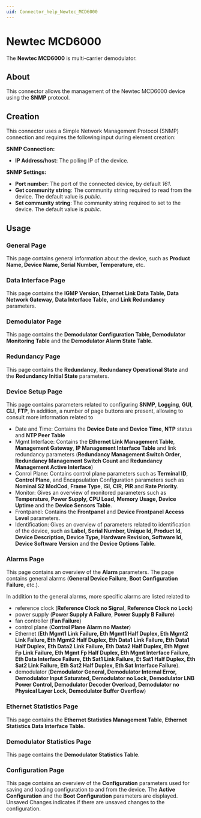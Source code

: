 ```yaml
---
uid: Connector_help_Newtec_MCD6000
---
```


# Newtec MCD6000

The **Newtec MCD6000** is multi-carrier demodulator.

## About

This connector allows the management of the Newtec MCD6000 device using the **SNMP** protocol.

## Creation

This connector uses a Simple Network Management Protocol (SNMP) connection and requires the following input during element creation:

**SNMP Connection:**

- **IP Address/host**: The polling IP of the device.

**SNMP Settings:**

- **Port number**: The port of the connected device, by default *161*.
- **Get community string**: The community string required to read from the device. The default value is *public*.
- **Set community string**: The community string required to set to the device. The default value is *public*.

## Usage

### General Page

This page contains general information about the device, such as **Product Name, Device Name, Serial Number, Temperature**, etc.

### Data Interface Page

This page contains the **IGMP Version, Ethernet Link Data Table, Data Network Gateway**, **Data Interface Table,** and **Link Redundancy** parameters.

### Demodulator Page

This page contains the **Demodulator Configuration Table, Demodulator Monitoring Table** and the **Demodulator Alarm State Table**.

### Redundancy Page

This page contains the **Redundancy**, **Redundancy Operational State** and the **Redundancy Initial State** parameters.

### Device Setup Page

This page contains parameters related to configuring **SNMP**, **Logging**, **GUI**, **CLI**, **FTP**, In addition, a number of page buttons are present, allowing to consult more information related to

- Date and Time: Contains the **Device Date** and **Device Time**, **NTP** status and **NTP Peer Table**
- Mgmt Interface: Contains the **Ethernet Link Management Table**, **Management Gateway**, **IP Management Interface Table** and link redundancy parameters (**Redundancy Management Switch Order**, **Redundancy Management Switch Count** and **Redundancy Management Active Interface**)
- Conrol Plane: Contains control plane parameters such as **Terminal ID**, **Control Plane**, and Encapsulation Configuration parameters such as **Nominal S2 ModCod**, **Frame Type**, **ISI**, **CIR**, **PIR** and **Rate Priority**.
- Monitor: Gives an overview of monitored parameters such as **Temperature, Power Supply, CPU Load, Memory Usage, Device Uptime** and the **Device Sensors Table**.
- Frontpanel: Contains the **Frontpanel** and **Device Frontpanel Access Level** parameters.
- Identification: Gives an overview of parameters related to identification of the device, such as **Label, Serial Number, Unique Id, Product Id, Device Description, Device Type, Hardware Revision, Software Id, Device Software Version** and the **Device Options Table**.

### Alarms Page

This page contains an overview of the **Alarm** parameters. The page contains general alarms (**General Device Failure**, **Boot Configuration Failure**, etc.).

In addition to the general alarms, more specific alarms are listed related to

- reference clock (**Reference Clock no Signal**, **Reference Clock no Lock**)
- power supply (**Power Supply A Failure**, **Power Supply B Failure**)
- fan controller (**Fan Failure**)
- control plane (**Control Plane Alarm no Master**)
- Ethernet (**Eth Mgmt1 Link Failure, Eth Mgmt1 Half Duplex, Eth Mgmt2 Link Failure, Eth Mgmt2 Half Duplex, Eth Data1 Link Failure, Eth Data1 Half Duplex, Eth Data2 Link Failure, Eth Data2 Half Duplex, Eth Mgmt Fp Link Failure, Eth Mgmt Fp Half Duplex, Eth Mgmt Interface Failure, Eth Data Interface Failure, Eth Sat1 Link Failure, Et Sat1 Half Duplex, Eth Sat2 Link Failure, Eth Sat2 Half Duplex, Eth Sat Interface Failure**).
- demodulator (**Demodulator General, Demodulator Internal Error, Demodulator Input Saturated, Demodulator no Lock, Demodulator LNB Power Control, Demodulator Decoder Overload, Demodulator no Physical Layer Lock, Demodulator Buffer Overflow**)

### Ethernet Statistics Page

This page contains the **Ethernet Statistics Management Table**, **Ethernet Statistics Data Interface Table.**

### Demodulator Statistics Page

This page contains the **Demodulator Statistics Table**.

### Configuration Page

This page contains an overview of the **Configuration** parameters used for saving and loading configuration to and from the device. The **Active Configuration** and the **Boot Configuration** parameters are displayed. Unsaved Changes indicates if there are unsaved changes to the configuration.
